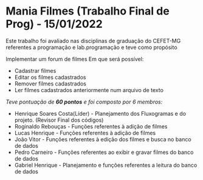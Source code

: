 # Mania Filmes (Trabalho Final de Prog) - 15/01/2022

Este trabalho foi avaliado nas disciplinas de graduação do CEFET-MG referentes a programação e lab.programação
e teve como propósito

Implementar um forum de filmes
Em que será possível:
- Cadastrar filmes
- Editar os filmes cadastrados
- Remover filmes cadastrados
- Ler filmes cadastrados anteriormente num arquivo de texto

*Teve pontuação de **60 pontos** e foi composto por 6 membros:*

- Henrique Soares Costa(Líder)    - Planejamento dos Fluxogramas e do projeto. (Revisor Final dos códigos)
- Roginaldo Rebouças              - Funções referentes à adição de filmes
- Lucas Henrique                  - Funções referentes à adição de filmes
- João Vitor                      - Funções referentes à edição dos filmes e busca no banco de dados
- Pedro Carneiro                  - Funções referentes ao exibir e gravar filmes do banco de dados
- Gabriel Henrique                - Planejamento e funções referentes a leitura do banco de dados

